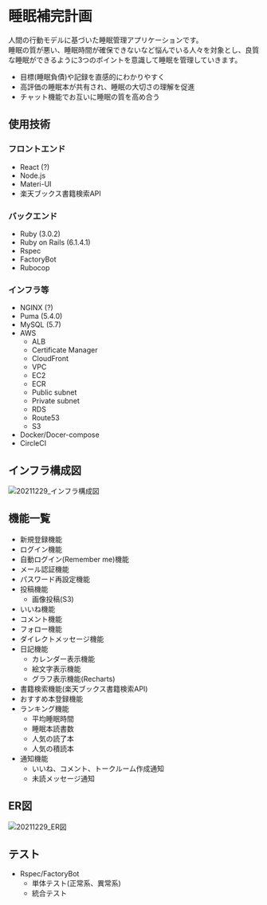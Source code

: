 # 睡眠補完計画
人間の行動モデルに基づいた睡眠管理アプリケーションです。  
睡眠の質が悪い、睡眠時間が確保できないなど悩んでいる人々を対象とし、良質な睡眠ができるように3つのポイントを意識して睡眠を管理していきます。
* 目標(睡眠負債)や記録を直感的にわかりやすく
* 高評価の睡眠本が共有され、睡眠の大切さの理解を促進
* チャット機能でお互いに睡眠の質を高め合う

## 使用技術
### フロントエンド
* React (?)
* Node.js
* Materi-UI
* 楽天ブックス書籍検索API
### バックエンド
* Ruby (3.0.2)
* Ruby on Rails (6.1.4.1)
* Rspec
* FactoryBot
* Rubocop
### インフラ等
* NGINX (?)
* Puma (5.4.0)
* MySQL (5.7)
* AWS
  * ALB
  * Certificate Manager
  * CloudFront
  * VPC
  * EC2
  * ECR
  * Public subnet
  * Private subnet
  * RDS
  * Route53
  * S3
* Docker/Docer-compose
* CircleCI

## インフラ構成図
![20211229_インフラ構成図](https://user-images.githubusercontent.com/90957668/146661421-4da6f5f5-7d4a-47a4-8302-c0d9f9e74ab5.jpg)

## 機能一覧
* 新規登録機能
* ログイン機能
* 自動ログイン(Remember me)機能
* メール認証機能
* パスワード再設定機能
* 投稿機能
  * 画像投稿(S3)
* いいね機能
* コメント機能
* フォロー機能
* ダイレクトメッセージ機能
* 日記機能
  * カレンダー表示機能
  * 絵文字表示機能 
  * グラフ表示機能(Recharts)
* 書籍検索機能(楽天ブックス書籍検索API)
* おすすめ本登録機能
* ランキング機能
  * 平均睡眠時間
  * 睡眠本読書数
  * 人気の読了本
  * 人気の積読本
* 通知機能
  * いいね、コメント、トークルーム作成通知
  * 未読メッセージ通知

## ER図
![20211229_ER図](https://user-images.githubusercontent.com/90957668/146661415-cb1e3fc6-d5d1-4e30-8f60-1346fb1a4365.jpg)

## テスト
* Rspec/FactoryBot
  * 単体テスト(正常系、異常系)
  * 統合テスト
